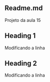 ## Readme.md

Projeto da aula 15

## Heading 1

Modificando a linha

## Heading 2

Modificando a linha
